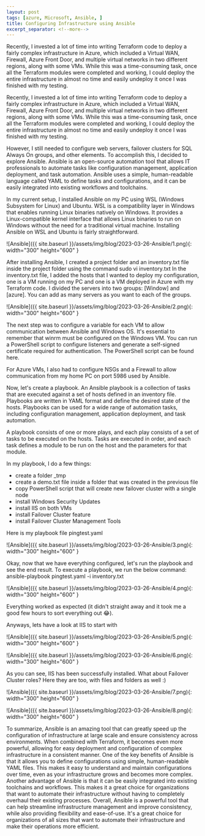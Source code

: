 ```yaml
---
layout: post
tags: [azure, Microsoft, Ansible, ]
title: Configuring Infrastructure using Ansible
excerpt_separator: <!--more-->
---
```

Recently, I invested a lot of time into writing Terraform code to deploy a fairly complex infrastructure in Azure, which included a Virtual WAN, Firewall, Azure Front Door, and multiple virtual networks in two different regions, along with some VMs. While this was a time-consuming task, once all the Terraform modules were completed and working, I could deploy the entire infrastructure in almost no time and easily undeploy it once I was finished with my testing.

<!--more-->

Recently, I invested a lot of time into writing Terraform code to deploy a fairly complex infrastructure in Azure, which included a Virtual WAN, Firewall, Azure Front Door, and multiple virtual networks in two different regions, along with some VMs. While this was a time-consuming task, once all the Terraform modules were completed and working, I could deploy the entire infrastructure in almost no time and easily undeploy it once I was finished with my testing.

However, I still needed to configure web servers, failover clusters for SQL Always On groups, and other elements. To accomplish this, I decided to explore Ansible.
Ansible is an open-source automation tool that allows IT professionals to automate tasks like configuration management, application deployment, and task automation. Ansible uses a simple, human-readable language called YAML to define tasks and configurations, and it can be easily integrated into existing workflows and toolchains.

In my current setup, I installed Ansible on my PC using WSL (Windows Subsystem for Linux) and Ubuntu. WSL is a compatibility layer in Windows that enables running Linux binaries natively on Windows. It provides a Linux-compatible kernel interface that allows Linux binaries to run on Windows without the need for a traditional virtual machine.
Installing Ansible on WSL and Ubuntu is fairly straightforward.

![Ansible]({{ site.baseurl }}/assets/img/blog/2023-03-26-Ansible/1.png){: width="300" height="600" }

After installing Ansible, I created a project folder and an inventory.txt file inside the project folder using the command
sudo vi inventory.txt
In the inventory.txt file, I added the hosts that I wanted to deploy my configuration, one is a VM running on my PC and one is a VM deployed in Azure with my Terraform code.
I divided the servers into two groups: [Window] and [azure]. You can add as many servers as you want to each of the groups.

![Ansible]({{ site.baseurl }}/assets/img/blog/2023-03-26-Ansible/2.png){: width="300" height="600" }

The next step was to configure a variable for each VM to allow communication between Ansible and Windows OS. It's essential to remember that winrm must be configured on the Windows VM. You can run a PowerShell script to configure listeners and generate a self-signed certificate required for authentication. The PowerShell script can be found here.

For Azure VMs, I also had to configure NSGs and a Firewall to allow communication from my home PC on port 5986 used by Ansible.

Now, let's create a playbook. An Ansible playbook is a collection of tasks that are executed against a set of hosts defined in an inventory file. Playbooks are written in YAML format and define the desired state of the hosts. Playbooks can be used for a wide range of automation tasks, including configuration management, application deployment, and task automation.

A playbook consists of one or more plays, and each play consists of a set of tasks to be executed on the hosts. Tasks are executed in order, and each task defines a module to be run on the host and the parameters for that module.

In my playbook, I do a few things:
+ create a folder _tmp
+ create a demo.txt file inside a folder that was created in the previous file
+ copy PowerShell script that will create new failover cluster with a single node
+ install Windows Security Updates
+ install IIS on both VMs
+ install Failover Cluster feature
+ install Failover Cluster Management Tools

Here is my playbook file pingtest.yaml

![Ansible]({{ site.baseurl }}/assets/img/blog/2023-03-26-Ansible/3.png){: width="300" height="600" }

Okay, now that we have everything configured, let's run the playbook and see the end result. To execute a playbook, we run the below command:
 ansible-playbook pingtest.yaml -i inventory.txt

![Ansible]({{ site.baseurl }}/assets/img/blog/2023-03-26-Ansible/4.png){: width="300" height="600" }

Everything worked as expected (it didn't straight away and it took me a good few hours to sort everything out 😂).

Anyways, lets have a look at IIS to start with

![Ansible]({{ site.baseurl }}/assets/img/blog/2023-03-26-Ansible/5.png){: width="300" height="600" }

![Ansible]({{ site.baseurl }}/assets/img/blog/2023-03-26-Ansible/6.png){: width="300" height="600" }

As you can see, IIS has been successfully installed. What about Failover Cluster roles? Here they are too, with files and folders as well :)

![Ansible]({{ site.baseurl }}/assets/img/blog/2023-03-26-Ansible/7.png){: width="300" height="600" }

![Ansible]({{ site.baseurl }}/assets/img/blog/2023-03-26-Ansible/8.png){: width="300" height="600" }

To summarize, Ansible is an amazing tool that can greatly speed up the configuration of infrastructure at large scale and ensure consistency across environments. When combined with Terraform, it becomes even more powerful, allowing for easy deployment and configuration of complex infrastructure in a consistent manner.
One of the key benefits of Ansible is that it allows you to define configurations using simple, human-readable YAML files. This makes it easy to understand and maintain configurations over time, even as your infrastructure grows and becomes more complex.
Another advantage of Ansible is that it can be easily integrated into existing toolchains and workflows. This makes it a great choice for organizations that want to automate their infrastructure without having to completely overhaul their existing processes.
Overall, Ansible is a powerful tool that can help streamline infrastructure management and improve consistency, while also providing flexibility and ease-of-use. It's a great choice for organizations of all sizes that want to automate their infrastructure and make their operations more efficient.
